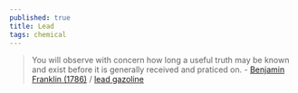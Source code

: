 ```yaml
---
published: true
title: Lead
tags: chemical
---
```

> You will observe with concern how long a useful truth may be known and exist before it is generally received and praticed on. - [Benjamin Franklin (1786)](https://historyofinformation.com/detail.php?id=4759) / [lead gazoline](https://youtu.be/IV3dnLzthDA?t=718)
